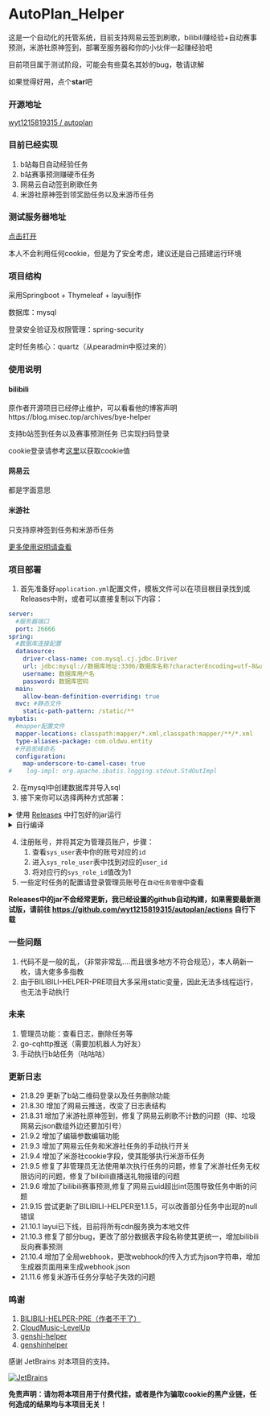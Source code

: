 # AutoPlan_Helper
这是一个自动化的托管系统，目前支持网易云签到刷歌，bilibili赚经验+自动赛事预测，米游社原神签到，部署至服务器和你的小伙伴一起赚经验吧

目前项目属于测试阶段，可能会有些莫名其妙的bug，敬请谅解

如果觉得好用，点个**star**吧

### 开源地址
[wyt1215819315 / autoplan](https://github.com/wyt1215819315/autoplan)

### 目前已经实现
1. b站每日自动经验任务
1. b站赛事预测赚硬币任务
2. 网易云自动签到刷歌任务
3. 米游社原神签到领奖励任务以及米游币任务

### 测试服务器地址
<a href="https://auto.oldwu.top/" target="_blank">点击打开</a>

本人不会利用任何cookie，但是为了安全考虑，建议还是自己搭建运行环境

### 项目结构
采用Springboot + Thymeleaf + layui制作

数据库：mysql

登录安全验证及权限管理：spring-security

定时任务核心：quartz（从pearadmin中抠过来的）

### 使用说明
#### bilibili
原作者开源项目已经停止维护，可以看看他的博客声明https://blog.misec.top/archives/bye-helper

支持b站签到任务以及赛事预测任务
已实现扫码登录

cookie登录请参考<a href="https://blog.oldwu.top/index.php/archives/84/#toc_6">这里</a>以获取cookie值
#### 网易云
都是字面意思

#### 米游社
只支持原神签到任务和米游币任务

[更多使用说明请查看](https://blog.oldwu.top/index.php/archives/84/#toc_5)

### 项目部署
1. 首先准备好`application.yml`配置文件，模板文件可以在项目根目录找到或Releases中附，或者可以直接复制以下内容：
```yaml
server:
  #服务器端口
  port: 26666
spring:
  #数据库连接配置
  datasource:
    driver-class-name: com.mysql.cj.jdbc.Driver
    url: jdbc:mysql://数据库地址:3306/数据库名称?characterEncoding=utf-8&useSSL=false&serverTimezone=Asia/Shanghai
    username: 数据库用户名
    password: 数据库密码
  main:
    allow-bean-definition-overriding: true
  mvc: #静态文件
    static-path-pattern: /static/**
mybatis:
  #mapper配置文件
  mapper-locations: classpath:mapper/*.xml,classpath:mapper/**/*.xml
  type-aliases-package: com.oldwu.entity
  #开启驼峰命名
  configuration:
    map-underscore-to-camel-case: true
#    log-impl: org.apache.ibatis.logging.stdout.StdOutImpl
```
2. 在mysql中创建数据库并导入sql
3. 接下来你可以选择两种方式部署：
<details>
<summary>使用 <a href="https://github.com/wyt1215819315/autoplan/releases">Releases</a> 中打包好的jar运行</summary>

1. 将`application.yml`修改正确并放入jar包同级目录中
2. 使用`java -jar xxx.jar`运行

</details>

<details>
<summary>自行编译</summary>

1. 导入idea并下载依赖（请使用JDK1.8）
2. 在`resources`文件夹放入`application.yml`配置文件（可选，你可以选择外置配置文件）
3. 使用maven install打包成jar
4. 使用`java -jar xxx.jar`运行

</details>


4. 注册账号，并将其定为管理员账户，步骤：
   1. 查看`sys_user`表中你的账号对应的`id`
   2. 进入`sys_role_user`表中找到对应的`user_id`
   3. 将对应行的`sys_role_id`值改为1
5. 一些定时任务的配置请登录管理员账号在`自动任务管理`中查看

**Releases中的jar不会经常更新，我已经设置的github自动构建，如果需要最新测试版，请前往 https://github.com/wyt1215819315/autoplan/actions 自行下载**

### 一些问题
1. 代码不是一般的乱，（非常非常乱....而且很多地方不符合规范），本人萌新一枚，请大佬多多指教
3. 由于BILIBILI-HELPER-PRE项目大多采用static变量，因此无法多线程运行，也无法手动执行

### 未来
1. 管理员功能：查看日志，删除任务等
2. go-cqhttp推送（需要加机器人为好友）
3. 手动执行b站任务（咕咕咕）

### 更新日志
* 21.8.29 更新了b站二维码登录以及任务删除功能
* 21.8.30 增加了网易云推送，改变了日志表结构
* 21.8.31 增加了米游社原神签到，修复了网易云刷歌不计数的问题（摔、垃圾网易云json数组外边还要加引号）
* 21.9.2 增加了编辑参数编辑功能
* 21.9.3 增加了网易云任务和米游社任务的手动执行开关
* 21.9.4 增加了米游社cookie字段，使其能够执行米游币任务
* 21.9.5 修复了非管理员无法使用单次执行任务的问题，修复了米游社任务无权限访问的问题，修复了bilibili直播送礼物报错的问题
* 21.9.6 增加了bilibili赛事预测,修复了网易云uid超出int范围导致任务中断的问题
* 21.9.15 尝试更新了BILIBILI-HELPER至1.1.5，可以改善部分任务中出现的null错误
* 21.10.1 layui已下线，目前将所有cdn服务换为本地文件
* 21.10.3 修复了部分bug，更改了部分数据表字段名称使其更统一，增加bilibili反向赛事预测
* 21.10.4 增加了全局webhook，更改webhook的传入方式为json字符串，增加生成器页面用来生成webhook.json
* 21.11.6 修复米游币任务分享帖子失效的问题


### 鸣谢
1. <a href="https://github.com/JunzhouLiu/BILIBILI-HELPER-PRE">BILIBILI-HELPER-PRE（作者不干了）</a>
2. <a href="https://github.com/secriy/CloudMusic-LevelUp">CloudMusic-LevelUp</a>
3. <a href="https://github.com/PonKing66/genshi-helper">genshi-helper</a>
4. <a href="https://github.com/y1ndan/genshinhelper">genshinhelper</a>

感谢 JetBrains 对本项目的支持。

[![JetBrains](https://resources.jetbrains.com/storage/products/company/brand/logos/jb_beam.svg?_gl=1*y52vqx*_ga*NTE4NjY3NDA2LjE2MjY5NDU3MDk.*_ga_V0XZL7QHEB*MTYzMzE4NjE1Mi4yLjEuMTYzMzE4NjE4MS4w&_ga=2.80927447.171770786.1633179814-518667406.1626945709)](https://www.jetbrains.com/)

**免责声明：请勿将本项目用于付费代挂，或者是作为骗取cookie的黑产业链，任何造成的结果均与本项目无关！**